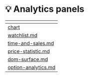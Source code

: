# 💡 Analytics panels



<table data-card-size="large" data-view="cards" data-full-width="true"><thead><tr><th data-card-target data-type="content-ref"></th></tr></thead><tbody><tr><td><a href="chart/">chart</a></td></tr><tr><td><a href="watchlist.md">watchlist.md</a></td></tr><tr><td><a href="time-and-sales.md">time-and-sales.md</a></td></tr><tr><td><a href="price-statistic.md">price-statistic.md</a></td></tr><tr><td><a href="dom-surface.md">dom-surface.md</a></td></tr><tr><td><a href="option-analytics.md">option-analytics.md</a></td></tr></tbody></table>
